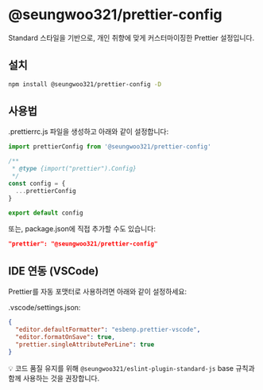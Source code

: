 # @seungwoo321/prettier-config

Standard 스타일을 기반으로, 개인 취향에 맞게 커스터마이징한 Prettier 설정입니다.

## 설치

```bash
npm install @seungwoo321/prettier-config -D
```

## 사용법

.prettierrc.js 파일을 생성하고 아래와 같이 설정합니다:

```js
import prettierConfig from '@seungwoo321/prettier-config'

/**
 * @type {import("prettier").Config}
 */
const config = {
  ...prettierConfig
}

export default config
```

또는, package.json에 직접 추가할 수도 있습니다:

```json
"prettier": "@seungwoo321/prettier-config"
```

## IDE 연동 (VSCode)

Prettier를 자동 포맷터로 사용하려면 아래와 같이 설정하세요:

.vscode/settings.json:

```json
{
  "editor.defaultFormatter": "esbenp.prettier-vscode",
  "editor.formatOnSave": true,
  "prettier.singleAttributePerLine": true
}
```

💡 코드 품질 유지를 위해 `@seungwoo321/eslint-plugin-standard-js` base 규칙과 함께 사용하는 것을 권장합니다.
